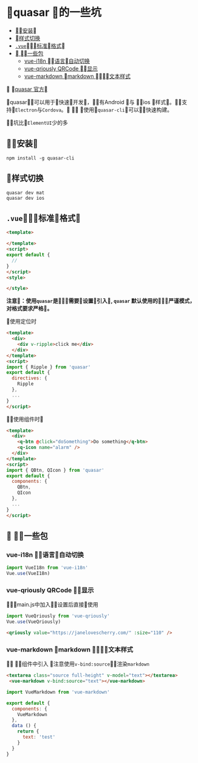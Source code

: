 # quasar 的一些坑


<!-- @import "[TOC]" {cmd="toc" depthFrom=2 depthTo=6 orderedList=false} -->
<!-- code_chunk_output -->

* [安装](#安装)
* [样式切换](#样式切换)
* [`.vue`标准格式](#vue标准格式)
* [ 一些包](#一些包)
	* [vue-i18n 语言自动切换](#vue-i18n-语言自动切换)
	* [vue-qriously QRCode 显示](#vue-qriously-qrcode-显示)
	* [vue-markdown markdown 文本样式](#vue-markdown-markdown-文本样式)

<!-- /code_chunk_output -->


[quasar 官方](http://quasar-framework.org/)

quasar可以用于快速开发，有Android 与 ios 样式。支持`Electron`与`Cordova`。

使用`quasar-cli`可以快速构建。

坑比`ElementUI`少的多

## 安装

```shell
npm install -g quasar-cli
```

## 样式切换
```
quasar dev mat
quasar dev ios
```

## `.vue`标准格式

```html {.line-numbers}
<template>

</template>
<script>
export default {
  //
}
</script>
<style>

</style>
```
**注意：使用`quasar`是需要设置引入, `quasar` 默认使用的严谨模式，对格式要求严格。**

使用定位时
```html {.line-numbers}
<template>
  <div>
    <div v-ripple>click me</div>
  </div>
</template>
<script>
import { Ripple } from 'quasar'
export default {
  directives: {
    Ripple
  },
  ...
}
</script>
```


使用组件时
```html {.line-numbers}
<template>
  <div>
    <q-btn @click="doSomething">Do something</q-btn>
    <q-icon name="alarm" />
  </div>
</template>
<script>
import { QBtn, QIcon } from 'quasar'
export default {
  components: {
    QBtn,
    QIcon
  },
  ...
}
</script>
```

##  一些包

### vue-i18n 语言自动切换

```js {.line-numbers}
import VueI18n from 'vue-i18n'
Vue.use(VueI18n)
```

### vue-qriously QRCode 显示

main.js中加入设置后直接使用

```js {.line-numbers}
import VueQriously from 'vue-qriously'
Vue.use(VueQriously)
```

```html {.line-numbers}
<qriously value="https://janelovescherry.com/" :size="110" />
```

### vue-markdown markdown 文本样式

组件中引入 注意使用`v-bind:source`渲染`markdown`

```html {.line-numbers}
<textarea class="source full-height" v-model="text"></textarea>
 <vue-markdown v-bind:source="text"></vue-markdown>
```

```js {.line-numbers}
import VueMarkdown from 'vue-markdown'

export default {
  components: {
    VueMarkdown
  },
  data () {
    return {
      text: 'test'
    }
  }
}
```
